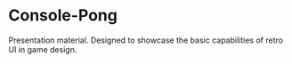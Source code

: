 # Console-Pong
Presentation material. Designed to showcase the basic capabilities of retro UI in game design.

